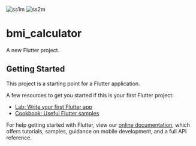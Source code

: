 ![ss1m](https://user-images.githubusercontent.com/66847518/121779667-6abc1a00-cbba-11eb-975d-9d3aa4ad4e46.jpg)
![ss2m](https://user-images.githubusercontent.com/66847518/121779674-73145500-cbba-11eb-989e-10b37ae52b9f.jpg)
# bmi_calculator

A new Flutter project.

## Getting Started

This project is a starting point for a Flutter application.

A few resources to get you started if this is your first Flutter project:

- [Lab: Write your first Flutter app](https://flutter.dev/docs/get-started/codelab)
- [Cookbook: Useful Flutter samples](https://flutter.dev/docs/cookbook)

For help getting started with Flutter, view our
[online documentation](https://flutter.dev/docs), which offers tutorials,
samples, guidance on mobile development, and a full API reference.
